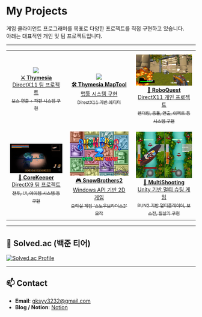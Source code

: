#  My Projects

게임 클라이언트 프로그래머를 목표로 다양한 프로젝트를 직접 구현하고 있습니다.  
아래는 대표적인 개인 및 팀 프로젝트입니다.

---

<table>
  <tr>
    <td align="center" style="padding: 10px;">
      <a href="https://github.com/HanUIn123/Thymesia">
        <img src="https://raw.githubusercontent.com/HanUIn123/Thymesia/main/Thymesia_Thumnail.png" width="280"/><br/>
        <b>⚔️ Thymesia</b><br/>
        DirectX11 팀 프로젝트<br/>
        <sub>보스 연출 + 파편 시스템 구현</sub>
      </a>
    </td>
    <td align="center" style="padding: 10px;">
      <a href="https://github.com/HanUIn123/Thymesia_MapTool">
        <img src="https://raw.githubusercontent.com/HanUIn123/Thymesia_MapTool/main/MapTool_Thumbnail.png" width="280"/><br/>
        <b>🛠️ Thymesia MapTool</b><br/>
        맵툴 시스템 구현<br/>
        <sub>DirectX11 기반 에디터</sub>
      </a>
    </td>
    <td align="center" style="padding: 10px;">
      <a href="https://github.com/HanUIn123/RoboQuest">
        <img src="https://raw.githubusercontent.com/HanUIn123/RoboQuest/main/RoboQuest_ThumbNail.png" width="280"/><br/>
        <b>🤖 RoboQuest</b><br/>
        DirectX11 개인 프로젝트<br/>
        <sub>렌더링, 충돌, 연출, 이펙트 등 시스템 구현</sub>
      </a>
    </td>
  </tr>
  <tr>
    <td align="center" style="padding: 10px;">
      <a href="https://github.com/HanUIn123/CoreKeeper">
        <img src="https://github.com/HanUIn123/CoreKeeper-_-CopyGame/blob/main/CoreKeeper_Thumbnail.png?raw=true" width="280"/><br/>
        <b>🧱 CoreKeeper</b><br/>
        DirectX9 팀 프로젝트<br/>
        <sub>전투, UI, 아이템 시스템 등 구현</sub>
      </a>
    </td>
    <td align="center" style="padding: 10px;">
      <a href="https://github.com/HanUIn123/SnowBrothers2">
        <img src="https://raw.githubusercontent.com/HanUIn123/SnowBrothers2/main/Images/SnowBrothers.png" width="280"/><br/>
        <b>🎮 SnowBrothers2</b><br/>
        Windows API 기반 2D 게임<br/>
        <sub>오락실 게임 '스노우브라더스2' 모작</sub>
      </a>
    </td>
<td align="center" style="padding: 10px;">
  <a href="https://github.com/HanUIn123/MultiShootingGame">
    <img src="https://raw.githubusercontent.com/HanUIn123/MultiShootingGame/main/Images/ThumNail.png" width="280"/><br/>
    <b>🚀 MultiShooting</b><br/>
    Unity 기반 멀티 슈팅 게임<br/>
    <sub>PUN2 기반 멀티플레이어, 보스전, 필살기 구현</sub>
  </a>
</td>
</tr>

</table>

---

## 🧠 Solved.ac (백준 티어)

[![Solved.ac Profile](http://mazassumnida.wtf/api/generate_badge?boj=gksyy12345)](https://solved.ac/profile/gksyy12345)

---

## 📫 Contact

- **Email**: [gksyy3232@gmail.com](mailto:gksyy3232@gmail.com)
- **Blog / Notion**: [Notion](https://www.notion.so/GAME-PROGRAMMING-Notion-226fe0424e1780f1a7d9f252a5c4dafa)

